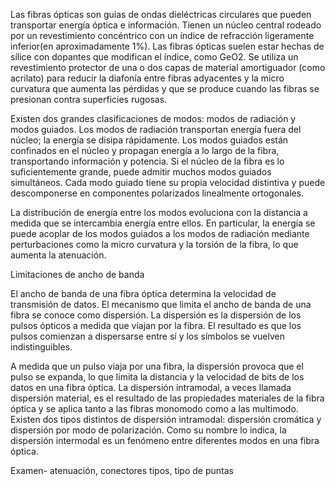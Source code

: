 Las fibras ópticas son guías de ondas dieléctricas circulares que pueden transportar energía óptica e información. Tienen un núcleo central rodeado por un revestimiento concéntrico con un índice de refracción ligeramente inferior(en aproximadamente 1%).
Las fibras ópticas suelen estar hechas de sílice con dopantes que modifican el índice, como GeO2. Se utiliza un revestimiento protector de una o dos capas de material amortiguador (como acrilato) para reducir la diafonía entre fibras adyacentes y la micro curvatura que aumenta las pérdidas y que se produce cuando las fibras se presionan contra superficies rugosas.

Existen dos grandes clasificaciones de modos: modos de radiación y modos guiados. Los modos de radiación transportan energía fuera del núcleo; la energía se disipa rápidamente. Los modos guiados están confinados en el núcleo y propagan energía a lo largo de la fibra, transportando información y potencia. Si el núcleo de la fibra es lo suficientemente grande, puede admitir muchos modos guiados simultáneos. Cada modo guiado tiene su propia velocidad distintiva y puede descomponerse en componentes polarizados linealmente ortogonales.

La distribución de energía entre los modos evoluciona con la distancia a medida que se intercambia energía entre ellos. En particular, la energía se puede acoplar de los modos guiados a los modos de radiación mediante perturbaciones como la micro curvatura y la torsión de la fibra, lo que aumenta la atenuación.

Limitaciones de ancho de banda

El ancho de banda de una fibra óptica determina la velocidad de transmisión de datos. El mecanismo que limita el ancho de banda de una fibra se conoce como dispersión. La dispersión es la dispersión de los pulsos ópticos a medida que viajan por la fibra. El resultado es que los pulsos comienzan a dispersarse entre sí y los símbolos se vuelven indistinguibles.

 A medida que un pulso viaja por una fibra, la dispersión provoca que el pulso se expanda, lo que limita la distancia y la velocidad de bits de los datos en una fibra óptica.
 La dispersión intramodal, a veces llamada dispersión material, es el resultado de las propiedades materiales de la fibra óptica y se aplica tanto a las fibras monomodo como a las multimodo. Existen dos tipos distintos de dispersión intramodal: dispersión cromática y dispersión por modo de polarización. Como su nombre lo indica, la dispersión intermodal es un fenómeno entre diferentes modos en una fibra óptica.

Examen- atenuación, conectores tipos, tipo de puntas 

